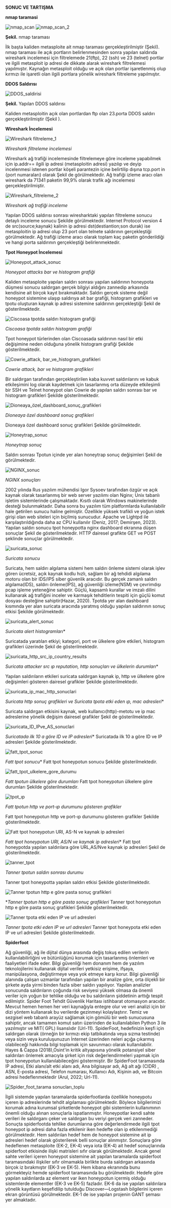 **SONUC VE TARTIŞMA**

**nmap taramasi**

![nmap_scan](https://github.com/user-attachments/assets/e8418f29-556d-4f40-aa15-06cb04912b0b)
![nmap_scan_2](https://github.com/user-attachments/assets/0581ee2a-06af-49ce-9a87-178922f46203)

**Şekil.** nmap taraması

İlk başta kaliden metasploite ait nmap taraması gerçekleştirilmiştir (Şekil). nmap taraması ile açık portların  belirlenmesinden sonra  yapılan saldırıda wireshark incelemesi için filtrelemede 21(ftp), 22 (ssh) ve 23 (telnet) portlar ve ilgili metasploit ip adresi de dikkate alarak wireshark filtrelemesi yapılmıştır. Kaynağın metasploit olduğu ve açık olan portlar işaretlenmiş olup kırmızı ile işaretli olan ilgili portlara yönelik wireshark filtreleme yapılmıştır.

**DDOS Saldırısı**

![DDOS_saldirisi](https://github.com/user-attachments/assets/615a30c0-b62c-4c6e-a811-031fb331fff0)

**Şekil.** Yapılan DDOS saldırısı

Kaliden metasploitin açık olan portlardan ftp olan 23.porta DDOS saldırı gerçekleştirilmiştir (Şekil ).

**Wireshark İncelemesi**

![Wireshark filtreleme_1](https://github.com/user-attachments/assets/b1a895bb-d601-4ba0-b2d9-1a2710ddac09)

*Wireshark filtreleme incelemesi*

Wireshark ağ trafiği incelemesinde filtrelemeye göre inceleme yapabilmek için ip.addr== ilgili ip adresi (metasploitin adresi) yazılıp ve deyip incelenmesi istenen portlar köşeli parantezin içine belirtilip dışına tcp.port in {port numaraları} olarak Şekil de görülmektedir. Ağ trafiği izleme aracı olan wireshark da 71341 paketin 99,9% olarak trafik ağı incelemesi gerçekleştirilmiştir.

![Wireshark_filtreleme_2](https://github.com/user-attachments/assets/35990928-b1e6-4a9a-b09c-2ff16195d66b)

*Wireshark ağ trafiği inceleme*

Yapılan DDOS saldırısı sonrası wiresharktaki yapılan filtreleme sonucu detaylı inceleme sonucu Şekilde görülmektedir. Internet Protocol version 4 de src(source;kaynak) kalinin ip adresi dst(destiantion;son durak) ise metasploitin ip adresi olup 23 port olan telnete saldırının gerçekleştiği görülmektedir. 
Ağ trafiği izleme aracı olarak toplam kaç paketin gönderildiği ve hangi porta saldırının gerçekleştiği belirlenmektedir. 

**Tpot Honeypot İncelemesi**

![Honeypot_attack_sonuc](https://github.com/user-attachments/assets/5ec8b514-5902-4afd-b67a-bd91cdcd2172)

*Honeypot attacks bar ve histogram grafiği*

Kaliden metasploite yapılan saldırı sonrası yapılan saldırının honeypota düşmesi sonucu saldırgan gerçek bilgiyi aldığını zannedip arkasında kendisine ait birçok kayıt bırakmaktadır. Saldırı gerçek sisteme değil honeypot sistemine ulaşıp saldırıya ait bar grafiği, histogram grafikleri ve tpotu oluşturan kaynak ip adresi sistemine saldırının gerçekleştiği Şekil  de gösterilmektedir.

![Ciscoasa tpotda saldırı histogram grafiği](https://github.com/user-attachments/assets/29f1e4c1-2213-4d05-b8ac-3155d148f222)

*Ciscoasa tpotda saldırı histogram grafiği*

Tpot honeypot türlerinden olan Ciscoasada saldırının nasıl bir etki değişimine neden olduğuna yönelik histogram grafiği Şekilde gösterilmektedir.

![Cowrie_attack, bar_ve_histogram_grafikleri](https://github.com/user-attachments/assets/c199f3e5-6d17-4646-928f-922b235a2ca9)

*Cowrie attack, bar ve histogram grafikleri*

Bir saldırgan tarafından gerçekleştirilen kaba kuvvet saldırılarını ve kabuk etkileşimini log olarak kaydetmek için tasarlanmış orta düzeyde etkileşimli bir SSH ve Telnet honeypot olan Cowrie de yapılan saldırı sonrası  bar ve histogram grafikleri Şekilde gösterilmektedir.

![Dioneaya_özel_dashboard_sonuç_grafikleri](https://github.com/user-attachments/assets/3d71c091-b386-441a-bd99-8f16ee770a64)

*Dioneaya özel dashboard sonuç grafikleri*

Dioneaya özel dashboard sonuç grafikleri Şekilde görülmektedir.

![Honeytrap_sonuc](https://github.com/user-attachments/assets/6a65f776-80e1-4c1a-86e0-8b6498fce8e3)

*Honeytrap sonuç*

Saldırı sonrası Tpotun içinde yer alan honeytrap sonuç değişimleri Şekil de görülmektedir.

![NGINX_sonuc](https://github.com/user-attachments/assets/c94412c4-1672-4819-9d65-73a462e9b140)

*NGINX sonuçları*

2002 yılında Rus yazılım mühendisi Igor Sysoev tarafından özgür ve açık kaynak olarak tasarlanmış bir web server yazılımı olan Nginx; Unix tabanlı işletim sistemlerinde çalışmaktadır. Kısıtlı olarak Windows makinelerinde desteği bulunmaktadır. Daha sonra bu yazılım tüm platformlarda kullanılabilir hale getirilen sunucu haline gelmiştir. Özellikle yüksek trafikli ve yoğun istek girişi olan web siteleri için biçilmiş sunucudur. Apache ve Lightpd ile karşılaştırıldığında daha az CPU kullanılır (Deniz, 2017; Demirşen, 2023). Yapılan saldırı sonucu tpot honeypotta nginx dashboard ekranına düşen sonuçlar Şekil de gösterilmektedir. HTTP dairesel grafikte GET ve POST şeklinde sonuçlar görülmektedir.

![suricata_sonuc](https://github.com/user-attachments/assets/50c84044-b090-4a9d-a981-f7f2349699d7)

*Suricata sonucu*

Suricata, hem saldırı algılama sistemi hem saldırı önleme sistemi olarak işlev gören ücretsiz, açık kaynak kodlu hızlı, sağlam bir ağ tehdidi algılama motoru olan bir IDS/IPS siber güvenlik aracıdır. Bu gerçek zamanlı saldırı algılama(IDS), saldırı önleme(IPS), ağ güvenliği izleme(NSM) ve çevrimdışı pcap işleme yeteneğine sahiptir. Güçlü, kapsamlı kurallar ve imzalı dilini kullanarak ağ trafiğini inceler ve karmaşık tehditlerin tespiti için güçlü komut dosyası desteğine sahiptir(Hazar, 2020). Tpotda yer alan dashboard kısmında yer alan suricata aracında yaratmış olduğu yapılan saldırının sonuç etkisi Şekilde görülmektedir.

![suricata_alert_sonuc](https://github.com/user-attachments/assets/490000ed-8fe9-4cbc-97f8-6aa49c73de20)

*Suricata alert histogramları**

Suricatada yaratılan etkiyi; kategori, port ve ülkelere göre etkileri, histogram grafikleri üzerinde Şekil de gösterilmektedir.

![suricata_http_src_ip_country_results](https://github.com/user-attachments/assets/00583cea-aa4a-4135-bd19-9dbb3b215333)

*Suricata attacker src ıp reputation, http sonuçları ve ülkelerin durumları**

Yapılan saldırıların etkileri suricata saldırgan kaynak ip, http ve ülkelere göre değişimleri gösteren dairesel grafikler Şekilde gösterilmektedir.

![suricata_ip_mac_http_sonuclari](https://github.com/user-attachments/assets/9a11efff-67d0-4a35-a18a-a208f76eeb0a)

*Suricata http sonuç grafikleri ve Suricata tpota etki eden ıp, mac adresleri**

Suricata saldırgan etkisini kaynak, web kullanıcı(http)-metotu ve ip mac adreslerine yönelik değişim dairesel grafikler Şekil de gösterilmektedir.

![suricata_ID_IPve_AS_sonuclari](https://github.com/user-attachments/assets/fd5866d7-d2e7-45dc-af63-1b44c6429016)

*Suricatada ilk 10 a göre ID ve IP adresleri**
Suricatada ilk 10 a göre ID ve IP adresleri Şekilde gösterilmektedir.

![fatt_tpot_sonuc](https://github.com/user-attachments/assets/6f76d352-6f02-4490-aa3e-c4072b1e44b9)

*Fatt tpot sonucu**
Fatt tpot honeypotun sonucu Şekilde gösterilmektedir.

![fatt_tpot_ulkelere_gore_durumu](https://github.com/user-attachments/assets/cf22e218-bd80-4ad9-8c9b-19ee9eb9fa25)

*Fatt tpotun ülkelere göre durumları*
Fatt tpot honeypotun ülkelere göre durumları Şekilde gösterilmektedir.


![tpot_ıp](https://github.com/user-attachments/assets/10ed88fd-2baa-4b49-9ae9-33b1cb407278)

*Fatt tpotun http ve port-ıp durumunu gösteren grafikler*

Fatt tpot honeypotun http ve port-ıp durumunu gösteren grafikler Şekilde gösterilmektedir.

![Fatt tpot honeypotun URI, AS-N ve kaynak ip adresleri](https://github.com/user-attachments/assets/50618132-e545-470f-96e9-7b7e2020a461)

*Fatt tpot honeypotun URI, AS/N ve kaynak ip adresleri**
Fatt tpot honeypotda yapılan saldırılara göre URL,AS/Nve kaynak ip adresleri Şekil de gösterilmektedir.

![tanner_tpot](https://github.com/user-attachments/assets/0a525fa8-9ba8-41c7-be5d-7ee525f2b798)

*Tanner tpotun saldırı sonrası durumu*

Tanner tpot honeypotta yapılan saldırı etkisi Şekilde gösterilmektedir.  

![Tanner tpotun http e göre pasta sonuç grafikleri](https://github.com/user-attachments/assets/be4ab6a0-750b-45d1-8bd9-839934e322c9)

**Tanner tpotun http e göre pasta sonuç grafikleri*
Tanner tpot honeypotun http e göre pasta sonuç grafikleri Şekilde gösterilmektedir.

![Tanner tpota etki eden  IP ve url adresleri](https://github.com/user-attachments/assets/d1c2a1c5-b14f-48ec-ac33-465a9b74d190)

*Tanner tpota etki eden  IP ve url adresleri*
Tanner tpot honeypota etki eden IP ve url adresleri Şekilde gösterilmektedir.

**Spiderfoot**

Ağ güvenliği, ağ ile dijital dünya arasında değiş tokuş edilen verilerin kullanılabilirliğini ve bütünlüğünü korumak için tasarlanmış önlemleri ve faaliyetleri ifade eder.
Bilgi güvenliği hem donanım hem de yazılım teknolojilerini kullanarak dijital verileri yetkisiz erişime, ifşaya, manipülasyona, değiştirmeye veya yok etmeye karşı korur.  Bilgi güvenliği alanında çalışan uzmanlar tarafından yapılan bir analize göre, orta ölçekli bir şirkete ayda yirmi binden fazla siber saldırı yapılıyor. Yapılan analizler sonucunda saldırıların çoğunda risk seviyesi yüksek olmasa da önemli veriler için yoğun bir tehlike olduğu ve bu saldırıların şiddetinin arttığı tespit edilmiştir.  Spider Foot Tehdit Güvenlik Haritası istihbarat otomasyon aracıdır.  Mevcut hemen hemen her veri kaynağıyla entegre olur ve veri analizi için bir dizi yöntem kullanarak bu verilerde gezinmeyi kolaylaştırır. Temiz ve sezgisel web tabanlı arayüz sağlamak için gömülü bir web sunucusuna sahiptir, ancak tamamen komut satırı üzerinden de kullanılabilen Python 3 ile yazılmıştır ve MIT( GPL) lisanslıdır (Url-11). 
SpiderFoot, hedefinizin keşfi için saldırgan olarak (örneğin bir kırmızı ekip tatbikatında veya sızma testinde) veya sizin veya kuruluşunuzun İnternet üzerinden neleri açığa çıkarmış olabileceği hakkında bilgi toplamak için savunmacı olarak kullanılabilir. Hayes & Cappa (2018),Osint'in kritik altyapısına yönelik potansiyel siber saldırıları önlemek amacıyla şirket için risk değerlendirmeleri yapmak için tpot honeypotun kullanılabileceğini göstermiştir. Bir SpiderFoot taramasında IP adresi, Etki alanı/alt etki alanı adı, Ana bilgisayar adı, Ağ alt ağı (CIDR) , ASN, E-posta adresi, Telefon numarası, Kullanıcı Adı, Kişinin adı, ve Bitcoin adresi hedeflenmektedir (Arul, 2022; Url-11). 

![Spider_foot_tarama sonucları_toplu](https://github.com/user-attachments/assets/c6fff5b5-5b5d-45aa-80aa-a0eac3b2a4d1)

İlgili sistemde yapılan taramalarda spiderfootlarda özellikle honeypotu içeren ip adreslerinde tehdit algılaması görülmektedir. Böylece bilgilerimizi korumak adına kurumsal şirketlerde honeypot gibi sistemlerin kullanımının önemli olduğu alınan sonuçlarla ispatlanmıştır. Honeypotlar kendi sahte verileri ile saldırganı çeker ve saldırgan bu veriyi gerçek veri zanneder. Sonuçta spiderfootda tehlike durumlarına göre değerlendirmede ilgili tpot honeypot ip adresi  daha fazla etkilenir iken hedefte olan ip etkilenmediği görülmektedir. Hem saldırılan hedef hem de honeypot sistemine ait ip adresleri hedef olarak gösterilerek belli sonuçlar alınmıştır. Sonuçlara göre hedeflenen metasploite (EK-2, EK-4)  veya iota (EK-4) ait hedef sonuçlarında spiderfoot etkisinde ilişki matrisleri sıfır olarak görülmektedir. Ancak genel sahte verileri içeren honeypot sistemine ait yapılan taramalarda spiderfoot taramasındaki ilişkiler sıfır olmamakla birlikte burda saldırgan arkasında birçok iz bırakmıştır (EK-3 ve EK-5). Hem kibana ekranında bunu görmekteyiz hemde spiderfoot taramasında bu görülmektedir. Hedefe göre yapılan saldırılarda az element var iken honeypotun içermiş olduğu sistemlerde elementler (EK-3 ve EK-5) fazladır. EK-6 da ise yapılan saldırılara yönelik kayıtların keşefidilip tutulduğu Discover—Logstash bilgilerini içeren ekran görüntüsü görülmektedir.
EK-1 de ise yapılan projenin GANT şeması yer almaktadır.

